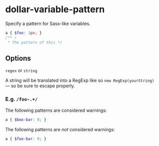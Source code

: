 # dollar-variable-pattern

Specify a pattern for Sass-like variables.

```scss
a { $foo: 1px; }
/** ↑
 * The pattern of this */
```

## Options

`regex` or `string`

A string will be translated into a RegExp like so `new RegExp(yourString)` — so be sure to escape properly.

### E.g. `/foo-.+/`

The following patterns are considered warnings:

```scss
a { $boo-bar: 0; }
```

The following patterns are *not* considered warnings:

```scss
a { $foo-bar: 0; }
```
